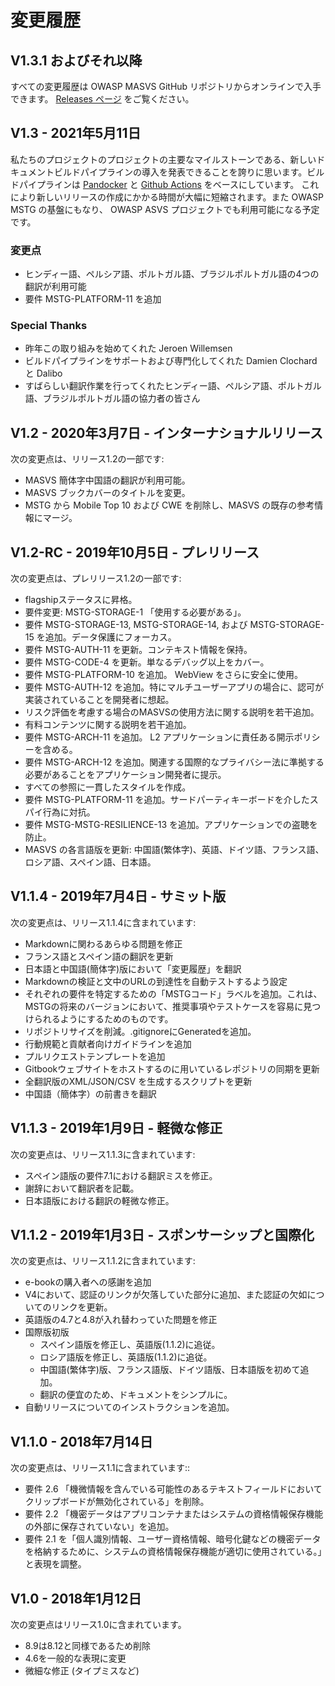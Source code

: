# 変更履歴

## V1.3.1 およびそれ以降

すべての変更履歴は OWASP MASVS GitHub リポジトリからオンラインで入手できます。 [Releases ページ](https://github.com/OWASP/owasp-masvs/releases) をご覧ください。

## V1.3 - 2021年5月11日

私たちのプロジェクトのプロジェクトの主要なマイルストーンである、新しいドキュメントビルドパイプラインの導入を発表できることを誇りに思います。ビルドパイプラインは [Pandocker](https://github.com/dalibo/pandocker) と [Github Actions](https://github.com/OWASP/owasp-masvs/tree/master/.github/workflows) をベースにしています。
これにより新しいリリースの作成にかかる時間が大幅に短縮されます。また OWASP MSTG の基盤にもなり、 OWASP ASVS プロジェクトでも利用可能になる予定です。

### 変更点

- ヒンディー語、ペルシア語、ポルトガル語、ブラジルポルトガル語の4つの翻訳が利用可能
- 要件 MSTG-PLATFORM-11 を追加

### Special Thanks

- 昨年この取り組みを始めてくれた Jeroen Willemsen
- ビルドパイプラインをサポートおよび専門化してくれた Damien Clochard と Dalibo
- すばらしい翻訳作業を行ってくれたヒンディー語、ペルシア語、ポルトガル語、ブラジルポルトガル語の協力者の皆さん

## V1.2 - 2020年3月7日 - インターナショナルリリース

次の変更点は、リリース1.2の一部です:

- MASVS 簡体字中国語の翻訳が利用可能。
- MASVS ブックカバーのタイトルを変更。
- MSTG から Mobile Top 10 および CWE を削除し、MASVS の既存の参考情報にマージ。

## V1.2-RC - 2019年10月5日 - プレリリース

次の変更点は、プレリリース1.2の一部です:

- flagshipステータスに昇格。
- 要件変更: MSTG-STORAGE-1 「使用する必要がある」。
- 要件 MSTG-STORAGE-13, MSTG-STORAGE-14, および MSTG-STORAGE-15 を追加。データ保護にフォーカス。
- 要件 MSTG-AUTH-11 を更新。コンテキスト情報を保持。
- 要件 MSTG-CODE-4 を更新。単なるデバッグ以上をカバー。
- 要件 MSTG-PLATFORM-10 を追加。 WebView をさらに安全に使用。
- 要件 MSTG-AUTH-12 を追加。特にマルチユーザーアプリの場合に、認可が実装されていることを開発者に想起。
- リスク評価を考慮する場合のMASVSの使用方法に関する説明を若干追加。
- 有料コンテンツに関する説明を若干追加。
- 要件 MSTG-ARCH-11 を追加。 L2 アプリケーションに責任ある開示ポリシーを含める。
- 要件 MSTG-ARCH-12 を追加。関連する国際的なプライバシー法に準拠する必要があることをアプリケーション開発者に提示。
- すべての参照に一貫したスタイルを作成。
- 要件 MSTG-PLATFORM-11 を追加。サードパーティキーボードを介したスパイ行為に対抗。
- 要件 MSTG-MSTG-RESILIENCE-13 を追加。アプリケーションでの盗聴を防止。
- MASVS の各言語版を更新: 中国語(繁体字)、英語、ドイツ語、フランス語、ロシア語、スペイン語、日本語。

## V1.1.4 - 2019年7月4日 - サミット版

次の変更点は、リリース1.1.4に含まれています:

- Markdownに関わるあらゆる問題を修正
- フランス語とスペイン語の翻訳を更新
- 日本語と中国語(簡体字)版において「変更履歴」を翻訳
- Markdownの検証と文中のURLの到達性を自動テストするよう設定
- それぞれの要件を特定するための「MSTGコード」ラベルを追加。これは、MSTGの将来のバージョンにおいて、推奨事項やテストケースを容易に見つけられるようにするためのものです。
- リポジトリサイズを削減。.gitignoreにGeneratedを追加。
- 行動規範と貢献者向けガイドラインを追加
- プルリクエストテンプレートを追加
- Gitbookウェブサイトをホストするのに用いているレポジトリの同期を更新
- 全翻訳版のXML/JSON/CSV を生成するスクリプトを更新
- 中国語（簡体字）の前書きを翻訳

## V1.1.3 - 2019年1月9日 - 軽微な修正

次の変更点は、リリース1.1.3に含まれています:

- スペイン語版の要件7.1における翻訳ミスを修正。
- 謝辞において翻訳者を記載。
- 日本語版における翻訳の軽微な修正。

## V1.1.2 - 2019年1月3日 - スポンサーシップと国際化

次の変更点は、リリース1.1.2に含まれています:

- e-bookの購入者への感謝を追加
- V4において、認証のリンクが欠落していた部分に追加、また認証の欠如についてのリンクを更新。
- 英語版の4.7と4.8が入れ替わっていた問題を修正
- 国際版初版
  - スペイン語版を修正し、英語版(1.1.2)に追従。
  - ロシア語版を修正し、英語版(1.1.2)に追従。
  - 中国語(繁体字)版、フランス語版、ドイツ語版、日本語版を初めて追加。
  - 翻訳の便宜のため、ドキュメントをシンプルに。
- 自動リリースについてのインストラクションを追加。

## V1.1.0 - 2018年7月14日

次の変更点は、リリース1.1に含まれています::

- 要件 2.6 「機微情報を含んでいる可能性のあるテキストフィールドにおいてクリップボードが無効化されている」を削除。
- 要件 2.2 「機密データはアプリコンテナまたはシステムの資格情報保存機能の外部に保存されていない」を追加。
- 要件 2.1 を「個人識別情報、ユーザー資格情報、暗号化鍵などの機密データを格納するために、システムの資格情報保存機能が適切に使用されている。」と表現を調整。

## V1.0 - 2018年1月12日

次の変更点はリリース1.0に含まれています。

- 8.9は8.12と同様であるため削除
- 4.6を一般的な表現に変更
- 微細な修正 (タイプミスなど)
